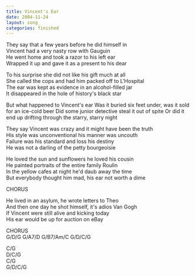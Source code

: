 ```yaml
---
title: Vincent's Ear
date: 2004-11-24
layout: song
categories: finished
---
```

They say that a few years before he did himself in  
Vincent had a very nasty row with Gauguin  
He went home and took a razor to his left ear  
Wrapped it up and gave it as a present to his dear

To his surprise she did not like his gift much at all  
She called the cops and had him packed off to L'Hospital  
The ear was kept as evidence in an alcohol-filled jar  
It disappeared in the hole of history's black star

<div class="chorus">But what happened to Vincent's ear  
Was it buried six feet under, was it sold for an ice-cold beer  
Did some junior detective steal it out of spite  
Or did it end up drifting through the starry, starry night</div>

They say Vincent was crazy and it might have been the truth  
His style was unconventional his manner was uncouth  
Failure was his standard and loss his destiny  
He was not a darling of the petty bourgeoisie

He loved the sun and sunflowers he loved his cousin  
He painted portraits of the entire family Roulin  
In the yellow cafes at night he'd daub away the time  
But everybody thought him mad, his ear not worth a dime

<div class="chorus">CHORUS</div>

He lived in an asylum, he wrote letters to Theo  
And then one day he shot himself, it's adios Van Gogh  
If Vincent were still alive and kicking today  
His ear would be up for auction on eBay

<div class="chorus">CHORUS</div>

<div class="chords">
G/D/G  
G/A7/D  
G/B7/Am/C  
G/D/C/G  

C/G  
D/C/G  
C/G  
G/D/C/G</div>
